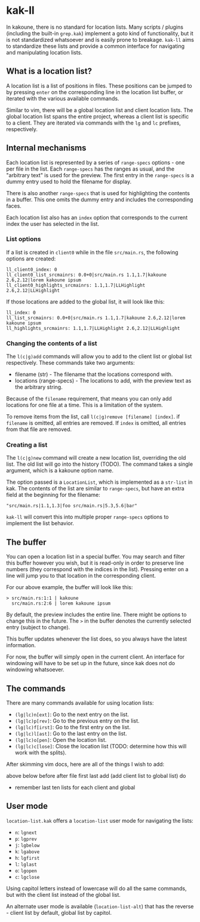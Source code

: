 # kak-ll

In kakoune, there is no standard for location lists. Many scripts / plugins (including the built-in `grep.kak`) implement a goto kind of functionality, but it is not standardized whatsoever and is easily prone to breakage. `kak-ll` aims to standardize these lists and provide a common interface for navigating and manipulating location lists.

## What is a location list?

A location list is a list of positions in files. These positions can be jumped to by pressing `enter` on the corresponding line in the location list buffer, or iterated with the various available commands.

Similar to vim, there will be a global location list and client location lists. The global location list spans the entire project, whereas a client list is specific to a client. They are iterated via commands with the `lg` and `lc` prefixes, respectively.

## Internal mechanisms

Each location list is represented by a series of `range-specs` options - one per file in the list. Each `range-specs` has the ranges as usual, and the "arbitrary text" is used for the preview. The first entry in the `range-specs` is a dummy entry used to hold the filename for display.

There is also another `range-specs` that is used for highlighting the contents in a buffer. This one omits the dummy entry and includes the corresponding faces.

Each location list also has an `index` option that corresponds to the current index the user has selected in the list.

### List options

If a list is created in `client0` while in the file `src/main.rs`, the following options are created:

```
ll_client0_index: 0
ll_client0_list_srcmainrs: 0.0+0|src/main.rs 1.1,1.7|kakoune 2.6,2.12|lorem kakoune ipsum
ll_client0_highlights_srcmainrs: 1.1,1.7|LLHighlight 2.6,2.12|LLHighlight
```

If those locations are added to the global list, it will look like this:

```
ll_index: 0
ll_list_srcmainrs: 0.0+0|src/main.rs 1.1,1.7|kakoune 2.6,2.12|lorem kakoune ipsum
ll_highlights_srcmainrs: 1.1,1.7|LLHighlight 2.6,2.12|LLHighlight
```

### Changing the contents of a list

The `l(c|g)add` commands will allow you to add to the client list or global list respectively. These commands take two arguments:
- filename (str) - The filename that the locations correspond with.
- locations (range-specs) - The locations to add, with the preview text as the arbitrary string.

Because of the `filename` requirement, that means you can only add locations for one file at a time. This is a limitation of the system.

To remove items from the list, call `l(c|g)remove [filename] [index]`. if `filename` is omitted, all entries are removed. If `index` is omitted, all entries from that file are removed.

### Creating a list

The `l(c|g)new` command will create a new location list, overriding the old list. The old list will go into the history (TODO). The command takes a single argument, which is a kakoune option name.

The option passed is a `LocationList`, which is implemented as a `str-list` in kak. The contents of the list are similar to `range-specs`, but have an extra field at the beginning for the filename:

```
"src/main.rs|1.1,1.3|foo src/main.rs|5.3,5.6|bar"
```

`kak-ll` will convert this into multiple proper `range-specs` options to implement the list behavior.

## The buffer

You can open a location list in a special buffer. You may search and filter this buffer however you wish, but it is read-only in order to preserve line numbers (they correspond with the indices in the list). Pressing enter on a line will jump you to that location in the corresponding client.

For our above example, the buffer will look like this:

```
> src/main.rs:1:1 | kakoune
  src/main.rs:2:6 | lorem kakoune ipsum
```

By default, the preview includes the entire line. There might be options to change this in the future. The `>` in the buffer denotes the currently selected entry (subject to change).

This buffer updates whenever the list does, so you always have the latest information.

For now, the buffer will simply open in the current client. An interface for windowing will have to be set up in the future, since kak does not do windowing whatsoever.

## The commands

There are many commands available for using location lists:

- `(lg|lc)n[ext]`: Go to the next entry on the list.
- `(lg|lc)p[rev]`: Go to the previous entry on the list.
- `(lg|lc)f[irst]`: Go to the first entry on the list.
- `(lg|lc)l[ast]`: Go to the last entry on the list.
- `(lg|lc)o[pen]`: Open the location list.
- `(lg|lc)c[lose]`: Close the location list (TODO: determine how this will work with the splits).

After skimming vim docs, here are all of the things I wish to add:

above
below
before
after
file
first
last
add (add client list to global list)
do

- remember last ten lists for each client and global

## User mode

`location-list.kak` offers a `location-list` user mode for navigating the lists:

- `n`: `lgnext`
- `p`: `lgprev`
- `j`: `lgbelow`
- `k`: `lgabove`
- `h`: `lgfirst`
- `l`: `lglast`
- `o`: `lgopen`
- `c`: `lgclose`

Using capitol letters instead of lowercase will do all the same commands, but with the client list instead of the global list.

An alternate user mode is available (`location-list-alt`) that has the reverse - client list by default, global list by capitol.
